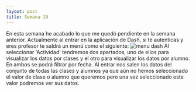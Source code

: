 ```yaml
---
layout: post
title: Semana 19
---
```


En esta semana he acabado lo que me quedó pendiente en la semana anterior. Actualmente al entrar en la aplicación de
Dash, si te autenticas y eres profesor te saldrá un menú como el siguiente:
<image src="/home/iraide/Imágenes/listado.png" alt="menu dash">
Al seleccionar 'Actividad' tendremos dos apartados, uno de ellos para visualizar los datos por clases y el otro para
visualizar los datos por alumno. En ambos se podrá filtrar por fecha. Al entrar nos salen los datos del conjunto de
todas las clases y alumnos ya que aún no hemos seleccionado el valor de clase o alumno que queremos pero una vez
seleccionado este valor podremos ver sus datos.
